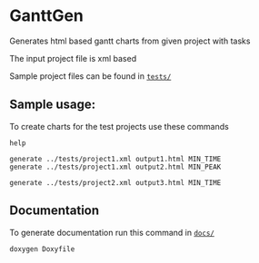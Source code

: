 # GanttGen

Generates html based gantt charts from given project with tasks

The input project file is xml based

Sample project files can be found in [`tests/`](tests/)

## Sample usage:
To create charts for the test projects use these commands
```
help

generate ../tests/project1.xml output1.html MIN_TIME
generate ../tests/project1.xml output2.html MIN_PEAK

generate ../tests/project2.xml output3.html MIN_TIME
```

## Documentation

To generate documentation run this command in [`docs/`](docs/)
```
doxygen Doxyfile
```
